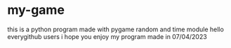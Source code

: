 # my-game
this is a python program made with pygame random and time module
hello everygithub users 
i hope you enjoy my program 
made in 07/04/2023
